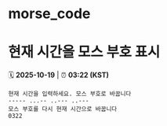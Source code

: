 # morse_code
# 현재 시간을 모스 부호 표시
<!-- MORSE_TIME_START -->
🗓️ **2025-10-19** | ⏰ **03:22 (KST)**

```
현재 시간을 입력하세요. 모스 부호로 바꿉니다
----- ...-- ..--- ..---
모스 부호를 다시 현재 시간으로 바꿉니다
0322
```
<!-- MORSE_TIME_END -->
